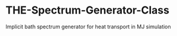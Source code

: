 # THE-Spectrum-Generator-Class
Implicit bath spectrum generator for heat transport in MJ simulation
